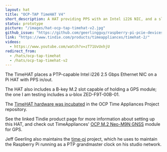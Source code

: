 ```yaml
---
layout: hat
title: "OCP-TAP TimeHAT V4"
short_description: A HAT providing PPS with an Intel i226 NIC, and a slot for a GPS card.
status: prototype
picture: "/images/hat-ocp-tap-timehat-v2.jpg"
github_issue: "https://github.com/geerlingguy/raspberry-pi-pcie-devices/issues/674"
link: "https://www.tindie.com/products/timeappliances/timehat-2/"
videos:
  - https://www.youtube.com/watch?v=zT71UvUxhjU
redirect_from:
  - /hats/ocp-tap-timehat
  - /hats/ocp-tap-timehat-v2
---
```

The TimeHAT places a PTP-capable Intel i226 2.5 Gbps Ethernet NIC on a Pi HAT with PPS in/out.

The HAT also includes a B-key M.2 slot capable of holding a GPS module; the one I am testing includes a u-blox ZED-F9T-00B-01.

The [TimeHAT hardware was incubated](https://github.com/ahmadexp/Time-Appliance-Project/tree/036bb8fea75baecc263980340a2ceb897a4d9f9c/Incubation/Hardware/TimeHAT) in the OCP Time Appliances Project repository.

See the linked Tindie product page for more information about setting up this HAT, and check out TimeAppliances' [OCP M.2 Neo-M9N GNSS](https://www.tindie.com/products/timeappliances/ocp-m2-neo-m9n-gnss/) module for GPS.

Jeff Geerling also maintains the [time-pi](https://github.com/geerlingguy/time-pi) project, which he uses to maintain the Raspberry Pi running as a PTP grandmaster clock on his studio network.
